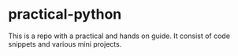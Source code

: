 # practical-python
This is a repo with a practical and hands on guide. It consist of code snippets and various mini projects.
